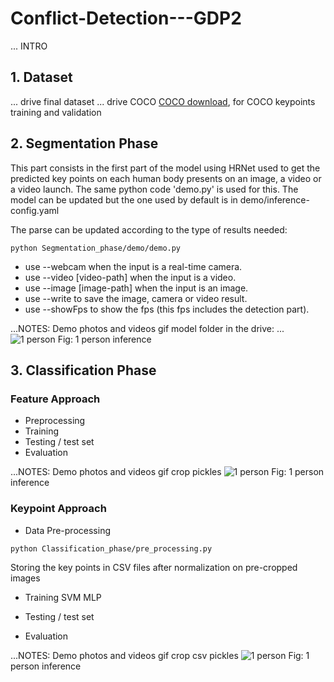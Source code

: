 # Conflict-Detection---GDP2

... INTRO

## 1. Dataset
... drive final dataset
... drive COCO
[COCO download](http://cocodataset.org/#download), for COCO keypoints training and validation


## 2. Segmentation Phase
This part consists in the first part of the model using HRNet used to get the predicted key points on each human body presents on an image, a video or a video launch. 
The same python code 'demo.py' is used for this. The model can be updated but the one used by default is in demo/inference-config.yaml

The parse can be updated according to the type of results needed:

```
python Segmentation_phase/demo/demo.py
```
- use --webcam when the input is a real-time camera.
- use --video [video-path] when the input is a video.
- use --image [image-path] when the input is an image.
- use --write to save the image, camera or video result.
- use --showFps to show the fps (this fps includes the detection part).

...NOTES: Demo photos and videos gif
model folder in the drive: ...
![1 person](inference_1.jpg)
Fig: 1 person inference

## 3. Classification Phase
### Feature Approach
- Preprocessing
- Training
- Testing / test set
- Evaluation

...NOTES:  Demo photos and videos gif
crop
pickles
![1 person](inference_1.jpg)
Fig: 1 person inference


### Keypoint Approach
- Data Pre-processing <br/> 
```
python Classification_phase/pre_processing.py
```
Storing the key points in CSV files after normalization on pre-cropped images

- Training
SVM
MLP

- Testing / test set
- Evaluation

...NOTES: Demo photos and videos gif
crop
csv
pickles 
![1 person](inference_1.jpg)
Fig: 1 person inference
